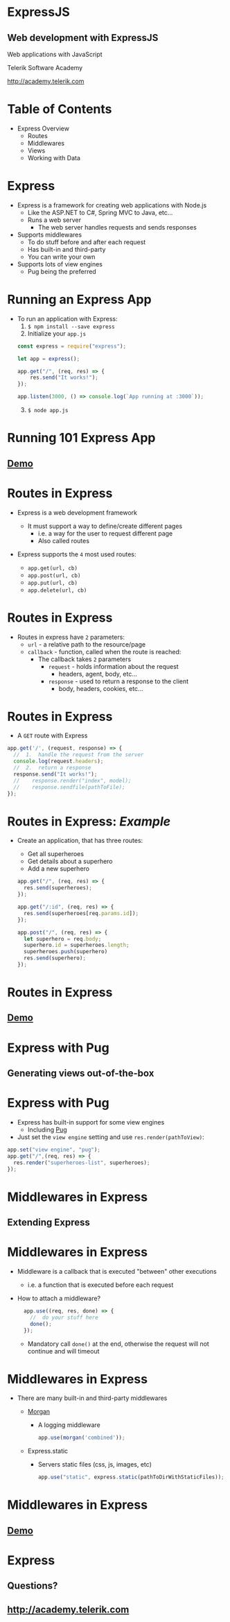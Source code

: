 <!-- section start -->
<!-- attr: { id:'', class:'slide-title', showInPresentation:true, hasScriptWrapper:true } -->

# ExpressJS
## Web development with ExpressJS

<article class="signature">
	<p class="signature-course">Web applications with JavaScript</p>
	<p class="signature-initiative">Telerik Software Academy</p>
	<a href="http://academy.telerik.com" class="signature-link">http://academy.telerik.com</a>
</article>

<!-- attr: { id:'', showInPresentation:true, hasScriptWrapper:true } -->
# Table of Contents
- Express Overview
  - Routes
  - Middlewares
  - Views
  - Working with Data

<!-- section start -->
<!-- attr: { showInPresentation:true, hasScriptWrapper:true, style: "font-size: 0.9em" } -->
# Express

- Express is a framework for creating web applications with Node.js
  - Like the ASP.NET to C#, Spring MVC to Java, etc...
  - Runs a web server
    - The web server handles requests and sends responses
- Supports middlewares
  - To do stuff before and after each request
  - Has built-in and third-party
  - You can write your own
- Supports lots of view engines
  - Pug being the preferred

<!-- attr: { showInPresentation:true, hasScriptWrapper:true, style: "font-size: 0.9em" } -->
# Running an Express App

- To run an application with Express:
  1.  `$ npm install --save express`
  2.  Initialize your `app.js`
    ```js
    const express = require("express");

    let app = express();

    app.get("/", (req, res) => {
        res.send("It works!");
    });

    app.listen(3000, () => console.log(`App running at :3000`));
    ```
  3.  `$ node app.js`

<!-- attr: {class: 'slide-section'} -->
# Running 101 Express App
## [Demo](http://)

<!-- section start -->

<!-- attr: {style: "font-size: 0.9em"} -->
# Routes in Express

- Express is a web development framework
  - It must support a way to define/create different pages
    - i.e. a way for the user to request different page
    - Also called routes

- Express supports the `4` most used routes:
  - `app.get(url, cb)`
  - `app.post(url, cb)`
  - `app.put(url, cb)`
  - `app.delete(url, cb)`

# Routes in Express

- Routes in express have `2` parameters:
  - `url` - a relative path to the resource/page
  - `callback` - function, called when the route is reached:
    - The callback takes `2` parameters
      - `request` - holds information about the request
        - headers, agent, body, etc...
      - `response` - used to return a response to the client
        - body, headers, cookies, etc...

# Routes in Express

- A `GET` route with Express

```js
app.get('/', (request, response) => {
  //  1.  handle the request from the server
  console.log(request.headers);
  //  2.  return a response
  response.send("It works!");
  //    response.render("index", model);
  //    response.sendfile(pathToFile);  
});
```

<!-- attr: {style: "font-size:0.8em"} -->
#   Routes in Express: _Example_

- Create an application, that has three routes:
  - Get all superheroes
  - Get details about a superhero
  - Add a new superhero

  ```js
  app.get("/", (req, res) => {
    res.send(superheroes);
  });

  app.get("/:id", (req, res) => {
    res.send(superheroes[req.params.id]);
  });

  app.post("/", (req, res) => {
    let superhero = req.body;
    superhero.id = superheroes.length;
    superheroes.push(superhero)
    res.send(superhero);
  });
  ```

<!-- attr: {class: "slide-section"} -->
# Routes in Express
##  [Demo](http://)

<!-- section start -->

<!-- attr: {class: "slide-section"} -->
# Express with Pug
##  Generating views out-of-the-box

# Express with Pug

- Express has built-in support for some view engines
  - Including [Pug](https://github.com/pugjs/pug)
- Just set the `view engine` setting and use `res.render(pathToView)`:

```js
app.set("view engine", "pug");
app.get("/",(req, res) => {
  res.render("superheroes-list", superheroes);
});
```

<!-- section start -->

<!-- attr: {class: "slide-section"}  -->
# Middlewares in Express
##  Extending Express

# Middlewares in Express

- Middleware is a callback that is executed "between" other executions
  - i.e. a function that is executed before each request
- How to attach a middleware?

  ```js
    app.use((req, res, done) => {
      //  do your stuff here
      done();
    });
  ```

  - Mandatory call `done()` at the end, otherwise the request will not continue and will timeout

# Middlewares in Express

- There are many built-in and third-party middlewares
  - [Morgan](https://github.com/expressjs/morgan)
    - A logging middleware

      ```js
      app.use(morgan('combined'));
      ```

  - Express.static
    - Servers static files (css, js, images, etc)

      ```js
      app.use("static", express.static(pathToDirWithStaticFiles));
      ```

<!-- attr: {class: "slide-section"} -->
# Middlewares in Express
##  [Demo](http://)

<!-- section start -->
<!-- attr: { class:'slide-section', showInPresentation:true, hasScriptWrapper:true } -->
# Express
## Questions?
## http://academy.telerik.com
